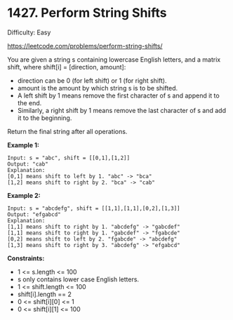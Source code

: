 # 1427. Perform String Shifts

Difficulty: Easy

https://leetcode.com/problems/perform-string-shifts/

You are given a string s containing lowercase English letters, and a matrix shift, where shift[i] = [direction, amount]:

* direction can be 0 (for left shift) or 1 (for right shift). 
* amount is the amount by which string s is to be shifted.
* A left shift by 1 means remove the first character of s and append it to the end.
* Similarly, a right shift by 1 means remove the last character of s and add it to the beginning.

Return the final string after all operations.

**Example 1:**
```
Input: s = "abc", shift = [[0,1],[1,2]]
Output: "cab"
Explanation: 
[0,1] means shift to left by 1. "abc" -> "bca"
[1,2] means shift to right by 2. "bca" -> "cab"
```

**Example 2:**
```
Input: s = "abcdefg", shift = [[1,1],[1,1],[0,2],[1,3]]
Output: "efgabcd"
Explanation:  
[1,1] means shift to right by 1. "abcdefg" -> "gabcdef"
[1,1] means shift to right by 1. "gabcdef" -> "fgabcde"
[0,2] means shift to left by 2. "fgabcde" -> "abcdefg"
[1,3] means shift to right by 3. "abcdefg" -> "efgabcd"
```

**Constraints:**

* 1 <= s.length <= 100
* s only contains lower case English letters.
* 1 <= shift.length <= 100
* shift[i].length == 2
* 0 <= shift[i][0] <= 1
* 0 <= shift[i][1] <= 100
